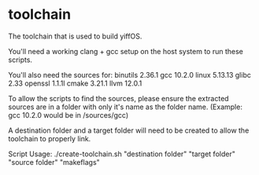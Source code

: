 # toolchain
The toolchain that is used to build yiffOS.

You'll need a working clang + gcc setup on the host system to run these scripts.
 
You'll also need the sources for:
	binutils 2.36.1
	gcc 10.2.0
	linux 5.13.13
	glibc 2.33
	openssl 1.1.1l
	cmake 3.21.1
	llvm 12.0.1
 
To allow the scripts to find the sources, please ensure the extracted sources are in a folder with only it's name as the folder name. (Example: gcc 10.2.0 would be in /sources/gcc)

A destination folder and a target folder will need to be created to allow the toolchain to properly link.

Script Usage:
./create-toolchain.sh "destination folder" "target folder" "source folder" "makeflags"
